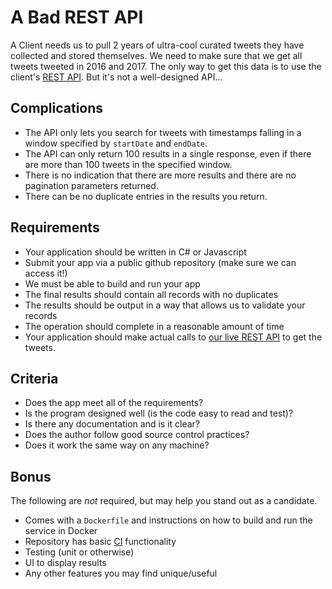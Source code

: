 # A Bad REST API
A Client needs us to pull 2 years of ultra-cool curated tweets they have collected and stored
themselves.
We need to make sure that we get all tweets tweeted in 2016 and 2017.
The only way to get this data is to use the client&#39;s [REST API](https://badapi.iqvia.io/swagger/).
But it&#39;s not a well-designed API...
## Complications
* The API only lets you search for tweets with timestamps falling in a window specified by
`startDate` and `endDate`.
* The API can only return 100 results in a single response, even if there are more than 100
tweets in the specified window.
* There is no indication that there are more results and there are no pagination parameters
returned.
* There can be no duplicate entries in the results you return.
## Requirements
* Your application should be written in C# or Javascript
* Submit your app via a public github repository (make sure we can access it!)
* We must be able to build and run your app
* The final results should contain all records with no duplicates
* The results should be output in a way that allows us to validate your records
* The operation should complete in a reasonable amount of time
* Your application should make actual calls to [our live REST
API](https://badapi.iqvia.io/swagger/) to get the tweets.
## Criteria
* Does the app meet all of the requirements?
* Is the program designed well (is the code easy to read and test)?
* Is there any documentation and is it clear?
* Does the author follow good source control practices?
* Does it work the same way on any machine?
## Bonus
The following are *not* required, but may help you stand out as a candidate.
* Comes with a `Dockerfile` and instructions on how to build and run the service in Docker
* Repository has basic [CI](https://en.wikipedia.org/wiki/Continuous_integration) functionality
* Testing (unit or otherwise)
* UI to display results
* Any other features you may find unique/useful